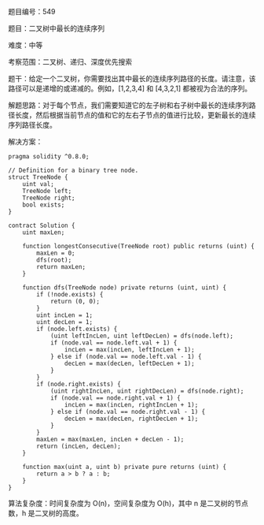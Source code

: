 题目编号：549

题目：二叉树中最长的连续序列

难度：中等

考察范围：二叉树、递归、深度优先搜索

题干：给定一个二叉树，你需要找出其中最长的连续序列路径的长度。请注意，该路径可以是递增的或递减的。例如，[1,2,3,4] 和 [4,3,2,1] 都被视为合法的序列。

解题思路：对于每个节点，我们需要知道它的左子树和右子树中最长的连续序列路径长度，然后根据当前节点的值和它的左右子节点的值进行比较，更新最长的连续序列路径长度。

解决方案：

```solidity
pragma solidity ^0.8.0;

// Definition for a binary tree node.
struct TreeNode {
    uint val;
    TreeNode left;
    TreeNode right;
    bool exists;
}

contract Solution {
    uint maxLen;
    
    function longestConsecutive(TreeNode root) public returns (uint) {
        maxLen = 0;
        dfs(root);
        return maxLen;
    }
    
    function dfs(TreeNode node) private returns (uint, uint) {
        if (!node.exists) {
            return (0, 0);
        }
        uint incLen = 1;
        uint decLen = 1;
        if (node.left.exists) {
            (uint leftIncLen, uint leftDecLen) = dfs(node.left);
            if (node.val == node.left.val + 1) {
                incLen = max(incLen, leftIncLen + 1);
            } else if (node.val == node.left.val - 1) {
                decLen = max(decLen, leftDecLen + 1);
            }
        }
        if (node.right.exists) {
            (uint rightIncLen, uint rightDecLen) = dfs(node.right);
            if (node.val == node.right.val + 1) {
                incLen = max(incLen, rightIncLen + 1);
            } else if (node.val == node.right.val - 1) {
                decLen = max(decLen, rightDecLen + 1);
            }
        }
        maxLen = max(maxLen, incLen + decLen - 1);
        return (incLen, decLen);
    }
    
    function max(uint a, uint b) private pure returns (uint) {
        return a > b ? a : b;
    }
}
```

算法复杂度：时间复杂度为 O(n)，空间复杂度为 O(h)，其中 n 是二叉树的节点数，h 是二叉树的高度。